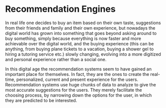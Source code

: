 # Recommendation Engines

In real life one decides to buy an item based on their own taste, suggestions from their friends and family and their own experience, but nowadays the digital world has grown into something that goes beyond asking around to buy something, simply because everything is now faster and more achievable over the digital world, and the buying experience (this can be anything, from buying plane tickets to a vacation, buying a shower gel to hiring a tutoring service etc.) slowly changing, evolving into a more digitized and personal experience rather than a social one.

In this digital age the recommendation systems seem to have gained an important place for themselves. In fact, they are the ones to create the real-time, personalized, current and present experience for the users. Recommendation systems use huge chunks of data to analyze to give the most accurate suggestions for the users. They merely facilitate the choosing process, by narrowing down the options for the user, in which they are predicted to be interested.
